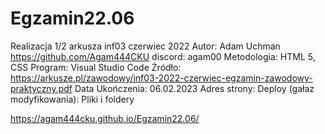 # Egzamin22.06
Realizacja 1/2 arkusza inf03 czerwiec 2022
Autor: Adam Uchman https://github.com/Agam444CKU discord: agam00
Metodologia: HTML 5, CSS
Program: Visual Studio Code
Żródło: https://arkusze.pl/zawodowy/inf03-2022-czerwiec-egzamin-zawodowy-praktyczny.pdf
Data Ukończenia: 06.02.2023
Adres strony:
Deploy (gałaz modyfikowania):
Pliki i foldery

https://agam444cku.github.io/Egzamin22.06/
